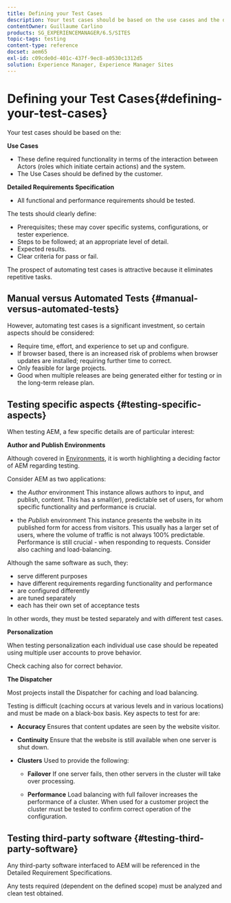 ```yaml
---
title: Defining your Test Cases
description: Your test cases should be based on the use cases and the detailed requirements specification
contentOwner: Guillaume Carlino
products: SG_EXPERIENCEMANAGER/6.5/SITES
topic-tags: testing
content-type: reference
docset: aem65
exl-id: c09cde0d-401c-437f-9ec8-a0530c1312d5
solution: Experience Manager, Experience Manager Sites
---
```

# Defining your Test Cases{#defining-your-test-cases}

Your test cases should be based on the:

**Use Cases**

* These define required functionality in terms of the interaction between Actors (roles which initiate certain actions) and the system.
* The Use Cases should be defined by the customer.

**Detailed Requirements Specification**

* All functional and performance requirements should be tested.

The tests should clearly define:

* Prerequisites; these may cover specific systems, configurations, or tester experience.
* Steps to be followed; at an appropriate level of detail.
* Expected results.
* Clear criteria for pass or fail.

The prospect of automating test cases is attractive because it eliminates repetitive tasks.

## Manual versus Automated Tests {#manual-versus-automated-tests}

However, automating test cases is a significant investment, so certain aspects should be considered:

* Require time, effort, and experience to set up and configure.
* If browser based, there is an increased risk of problems when browser updates are installed; requiring further time to correct.
* Only feasible for large projects.
* Good when multiple releases are being generated either for testing or in the long-term release plan.

## Testing specific aspects {#testing-specific-aspects}

When testing AEM, a few specific details are of particular interest:

**Author and Publish Environments**

Although covered in [Environments](/help/sites-developing/the-basics.md#environments), it is worth highlighting a deciding factor of AEM regarding testing.

Consider AEM as two applications:

* the *Author* environment
  This instance allows authors to input, and publish, content.
  This has a small(er), predictable set of users, for whom specific functionality and performance is crucial.

* the *Publish* environment
  This instance presents the website in its published form for access from visitors.
  This usually has a larger set of users, where the volume of traffic is not always 100% predictable. Performance is still crucial - when responding to requests. Consider also caching and load-balancing.

Although the same software as such, they:

* serve different purposes
* have different requirements regarding functionality and performance
* are configured differently
* are tuned separately
* each has their own set of acceptance tests

In other words, they must be tested separately and with different test cases.

**Personalization**

When testing personalization each individual use case should be repeated using multiple user accounts to prove behavior.

Check caching also for correct behavior.

**The Dispatcher**

Most projects install the Dispatcher for caching and load balancing.

Testing is difficult (caching occurs at various levels and in various locations) and must be made on a black-box basis. Key aspects to test for are:

* **Accuracy**
  Ensures that content updates are seen by the website visitor.

* **Continuity**
  Ensure that the website is still available when one server is shut down.

* **Clusters**
  Used to provide the following:

    * **Failover**
      If one server fails, then other servers in the cluster will take over processing.

    * **Performance**
      Load balancing with full failover increases the performance of a cluster.
      When used for a customer project the cluster must be tested to confirm correct operation of the configuration.

## Testing third-party software {#testing-third-party-software}

Any third-party software interfaced to AEM will be referenced in the Detailed Requirement Specifications.

Any tests required (dependent on the defined scope) must be analyzed and clean test obtained.
